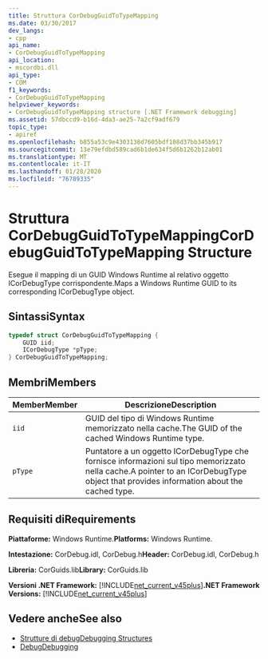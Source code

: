 ```yaml
---
title: Struttura CorDebugGuidToTypeMapping
ms.date: 03/30/2017
dev_langs:
- cpp
api_name:
- CorDebugGuidToTypeMapping
api_location:
- mscordbi.dll
api_type:
- COM
f1_keywords:
- CorDebugGuidToTypeMapping
helpviewer_keywords:
- CorDebugGuidToTypeMapping structure [.NET Framework debugging]
ms.assetid: 57dbccd9-b16d-4da3-ae25-7a2cf9adf679
topic_type:
- apiref
ms.openlocfilehash: b855a53c9e4303138d7605bdf108d37bb345b917
ms.sourcegitcommit: 13e79efdbd589cad6b1de634f5d6b1262b12ab01
ms.translationtype: MT
ms.contentlocale: it-IT
ms.lasthandoff: 01/28/2020
ms.locfileid: "76789335"
---
```

# <a name="cordebugguidtotypemapping-structure"></a><span data-ttu-id="9ebd4-102">Struttura CorDebugGuidToTypeMapping</span><span class="sxs-lookup"><span data-stu-id="9ebd4-102">CorDebugGuidToTypeMapping Structure</span></span>
<span data-ttu-id="9ebd4-103">Esegue il mapping di un GUID Windows Runtime al relativo oggetto ICorDebugType corrispondente.</span><span class="sxs-lookup"><span data-stu-id="9ebd4-103">Maps a Windows Runtime GUID to its corresponding ICorDebugType object.</span></span>  
  
## <a name="syntax"></a><span data-ttu-id="9ebd4-104">Sintassi</span><span class="sxs-lookup"><span data-stu-id="9ebd4-104">Syntax</span></span>  
  
```cpp
typedef struct CorDebugGuidToTypeMapping {  
    GUID iid;  
    ICorDebugType *pType;  
} CorDebugGuidToTypeMapping;  
```  
  
## <a name="members"></a><span data-ttu-id="9ebd4-105">Membri</span><span class="sxs-lookup"><span data-stu-id="9ebd4-105">Members</span></span>  
  
|<span data-ttu-id="9ebd4-106">Member</span><span class="sxs-lookup"><span data-stu-id="9ebd4-106">Member</span></span>|<span data-ttu-id="9ebd4-107">Descrizione</span><span class="sxs-lookup"><span data-stu-id="9ebd4-107">Description</span></span>|  
|------------|-----------------|  
|`iid`|<span data-ttu-id="9ebd4-108">GUID del tipo di Windows Runtime memorizzato nella cache.</span><span class="sxs-lookup"><span data-stu-id="9ebd4-108">The GUID of the cached Windows Runtime type.</span></span>|  
|`pType`|<span data-ttu-id="9ebd4-109">Puntatore a un oggetto ICorDebugType che fornisce informazioni sul tipo memorizzato nella cache.</span><span class="sxs-lookup"><span data-stu-id="9ebd4-109">A pointer to an ICorDebugType object that provides information about the cached type.</span></span>|  
  
## <a name="requirements"></a><span data-ttu-id="9ebd4-110">Requisiti di</span><span class="sxs-lookup"><span data-stu-id="9ebd4-110">Requirements</span></span>  
 <span data-ttu-id="9ebd4-111">**Piattaforme:** Windows Runtime.</span><span class="sxs-lookup"><span data-stu-id="9ebd4-111">**Platforms:** Windows Runtime.</span></span>  
  
 <span data-ttu-id="9ebd4-112">**Intestazione:** CorDebug.idl, CorDebug.h</span><span class="sxs-lookup"><span data-stu-id="9ebd4-112">**Header:** CorDebug.idl, CorDebug.h</span></span>  
  
 <span data-ttu-id="9ebd4-113">**Libreria:** CorGuids.lib</span><span class="sxs-lookup"><span data-stu-id="9ebd4-113">**Library:** CorGuids.lib</span></span>  
  
 <span data-ttu-id="9ebd4-114">**Versioni .NET Framework:** [!INCLUDE[net_current_v45plus](../../../../includes/net-current-v45plus-md.md)]</span><span class="sxs-lookup"><span data-stu-id="9ebd4-114">**.NET Framework Versions:** [!INCLUDE[net_current_v45plus](../../../../includes/net-current-v45plus-md.md)]</span></span>  
  
## <a name="see-also"></a><span data-ttu-id="9ebd4-115">Vedere anche</span><span class="sxs-lookup"><span data-stu-id="9ebd4-115">See also</span></span>

- [<span data-ttu-id="9ebd4-116">Strutture di debug</span><span class="sxs-lookup"><span data-stu-id="9ebd4-116">Debugging Structures</span></span>](debugging-structures.md)
- [<span data-ttu-id="9ebd4-117">Debug</span><span class="sxs-lookup"><span data-stu-id="9ebd4-117">Debugging</span></span>](index.md)

